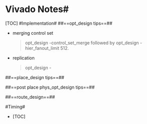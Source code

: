 # Vivado Notes#
[TOC]
#Implementation# 
##==opt_design tips==##
- merging control set
  >opt_design -control_set_merge followed by opt_design -hier_fanout_limit 512.
- replication
  > opt_design -
  
##==place_design tips==##

##==post place phys_opt_design tips==##

##==route_design==##

#Timing#
- [TOC]

